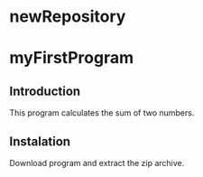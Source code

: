# newRepository
# myFirstProgram

## Introduction 
This program calculates the sum of two numbers.

## Instalation
Download program and extract the zip archive. 
